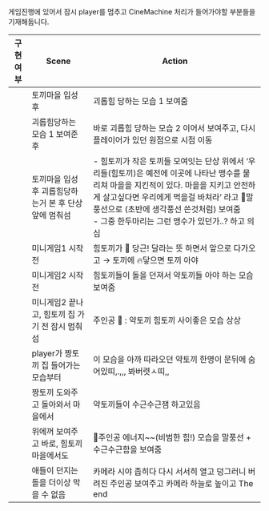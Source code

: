 게임진행에 있어서 잠시 player를 멈추고 CineMachine 처리가 들어가야할 부분들을 기재해둡니다.

| 구현여부 | Scene                                                 | Action                                                                                                                                                                                                                                                                                     |
| -------- | ----------------------------------------------------- | ------------------------------------------------------------------------------------------------------------------------------------------------------------------------------------------------------------------------------------------------------------------------------------------ |
|          | 토끼마을 입성 후                                      | 괴롭힘 당하는 모습 1 보여줌                                                                                                                                                                                                                                                                |
|          | 괴롭힘당하는 모습 1 보여준 후                         | 바로 괴롭힘 당하는 모습 2 이어서 보여주고, 다시 플레이어가 있던 원점으로 시점 이동                                                                                                                                                                                                         |
|          | 토끼마을 입성 후 괴롭힘당하는거 본 후 단상앞에 멈춰섬 | - 힘토끼가 작은 토끼들 모여잇는 단상 위에서 ‘우리들(힘토끼)은 예전에 이곳에 나타난 맹수를 물리쳐 마을을 지킨적이 있다. 마을을 지키고 안전하게 살고싶다면 우리에게 먹을걸 바쳐라’ 라고 💭말풍선으로 (초반에 생각풍선 쓴것처럼) 보여줌 <br>- 그중 한두마리는 그런 맹수가 있던가..? 하고 의심 |
|          | 미니게임1 시작 전                                     | 힘토끼가 💭 당근! 달라는 뜻 하면서 앞으로 다가오고 → 토끼에 🔥닿으면 토끼 아야                                                                                                                                                                                                             |
|          | 미니게임2 시작 전                                     | 힘토끼들이 돌을 던져서 약토끼들 아야 하는 모습 보여줌                                                                                                                                                                                                                                      |
|          | 미니게임2 끝나고, 힘토끼 집 가기 전 잠시 멈춰섬       | 주인공 💭 : 약토끼 힘토끼 사이좋은 모습 상상                                                                                                                                                                                                                                               |
|          | player가 짱토끼 집 들어가는 모습부터                  | 이 모습을 아까 따라오던 약토끼 한명이 문뒤에 숨어있띠,.,,, 봐버렷ㅅ띠,,                                                                                                                                                                                                                    |
|          | 짱토끼 도와주고 돌아와서 마을에서                     | 약토끼들이 수근수근잼 하고있음                                                                                                                                                                                                                                                             |
|          | 위에꺼 보여주고 바로, 힘토끼마을에서도                | 💭주인공 에너지~~(비범한 힘!) 모습을 말풍선 + 수근수근함을 보여줌                                                                                                                                                                                                                          |
|          | 애들이 던지는 돌을 더이상 막을 수 없음                | 카메라 시야 좁히다 다시 서서히 열고 덩그러니 버려진 주인공 보여주고 카메라 하늘로 높이고 The end                                                                                                                                                                                           |
